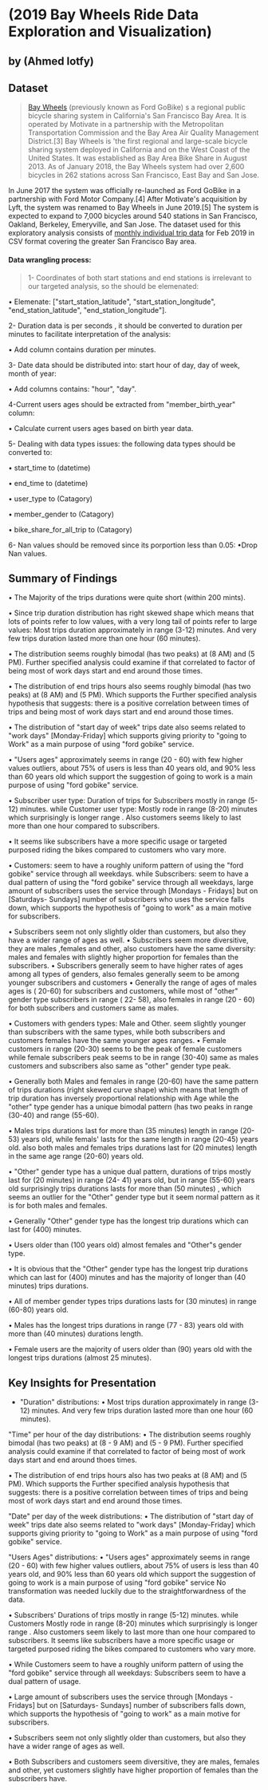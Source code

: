# (2019 Bay Wheels Ride Data Exploration and Visualization)
## by (Ahmed lotfy)


## Dataset

> [Bay Wheels]( https://en.wikipedia.org/wiki/Bay_Wheels) (previously known as Ford GoBike) s a regional public bicycle sharing system in California's San Francisco Bay Area. It is operated by Motivate in a partnership with the Metropolitan Transportation Commission and the Bay Area Air Quality Management District.[3] Bay Wheels is 'the first regional and large-scale bicycle sharing system deployed in California and on the West Coast of the United States. It was established as Bay Area Bike Share in August 2013. As of January 2018, the Bay Wheels system had over 2,600 bicycles in 262 stations across San Francisco, East Bay and San Jose.

In June 2017 the system was officially re-launched as Ford GoBike in a partnership with Ford Motor Company.[4] After Motivate's acquisition by Lyft, the system was renamed to Bay Wheels in June 2019.[5] The system is expected to expand to 7,000 bicycles around 540 stations in San Francisco, Oakland, Berkeley, Emeryville, and San Jose. 
The dataset used for this exploratory analysis consists of [monthly individual trip data]( https://video.udacity-data.com/topher/2020/October/5f91cf38_201902-fordgobike-tripdata/201902-fordgobike-tripdata.csv) for Feb 2019 in CSV format covering the greater San Francisco Bay area.

#### Data wrangling process:

> 1- Coordinates of both start stations and end stations is irrelevant to our targeted analysis, so the should be elemenated:

•	Elemenate: ["start_station_latitude", "start_station_longitude", "end_station_latitude", "end_station_longitude"].


2- Duration data is per seconds , it should be converted to duration per minutes to facilitate interpretation of the analysis:

•	Add column contains duration per minutes.


3- Date data should be distributed into: start hour of day, day of week, month of year:

•	Add columns contains: "hour", "day".


4-Current users ages should be extracted from "member_birth_year" column:

•	Calculate current users ages based on birth year data.


5- Dealing with data types issues: the following data types should be converted to:

•	start_time to (datetime)

•	end_time to (datetime)

•	user_type to (Catagory)

•	member_gender to (Catagory)

•	bike_share_for_all_trip to (Catagory)


6- Nan values should be removed since its porportion less than 0.05:
•Drop Nan values.



## Summary of Findings

•	The Majority of the trips durations were quite short (within 200 mints).

•	Since trip duration distribution has right skewed shape which means that lots of points refer to low values, with a very long tail of points refer to large values: Most trips duration approximately in range (3-12) minutes. And very few trips duration lasted more than one hour (60 minutes).

•	The distribution seems roughly bimodal (has two peaks) at (8 AM) and (5 PM). Further specified analysis could examine if that correlated to factor of being most of work days start and end around those times.

•	The distribution of end trips hours also seems roughly bimodal (has two peaks) at (8 AM) and (5 PM). Which supports the Further specified analysis hypothesis that suggests: there is a positive correlation between times of trips and being most of work days start and end around those times.

•	The distribution of "start day of week" trips date also seems related to "work days" [Monday-Friday] which supports giving priority to "going to Work" as a main purpose of using "ford gobike" service.

•	"Users ages" approximately seems in range (20 - 60) with few higher values outliers, about 75% of users is less than 40 years old, and 90% less than 60 years old which support the suggestion of going to work is a main purpose of using "ford gobike" service.

•	Subscriber user type: Duration of trips for Subscribers mostly in range (5-12) minutes. while Customer user type: Mostly rode in range (8-20) minutes which surprisingly is longer range . Also customers seems likely to last more than one hour compared to subscribers.

•	It seems like subscribers have a more specific usage or targeted purposed riding the bikes compared to customers who vary more.

•	Customers: seem to have a roughly uniform pattern of using the "ford gobike" service through all weekdays. while Subscribers: seem to have a dual pattern of using the "ford gobike" service through all weekdays, large amount of subscribers uses the service through [Mondays - Fridays] but on [Saturdays- Sundays] number of subscribers who uses the service falls down, which supports the hypothesis of "going to work" as a main motive for subscribers.

•	Subscribers seem not only slightly older than customers, but also they have a wider range of ages as well.
•	Subscribers seem more diversitive, they are males ,females and other, also customers have the same diversity: males and females with slightly higher proportion for females than the subscribers.
•	Subscribers generally seem to have higher rates of ages among all types of genders, also females generally seem to be among younger subscribers and customers
•	Generally the range of ages of males ages is ( 20-60) for subscribers and customers, while most of "other" gender type subscribers in range ( 22- 58), also females in range (20 - 60) for both subscribers and customers same as males.

•	Customers with genders types: Male and Other. seem slightly younger than subscribers with the same types, while both subscribers and customers females have the same younger ages ranges.
•	Female customers in range (20-30) seems to be the peak of female customers while female subscribers peak seems to be in range (30-40) same as males customers and subscribers also same as "other" gender type peak.

•	Generally both Males and females in range (20-60) have the same pattern of trips durations (right skewed curve shape) which means that length of trip duration has inversely proportional relationship with Age while the "other" type gender has a unique bimodal pattern (has two peaks in range (30-40) and range (55-60).

•	Males trips durations last for more than (35 minutes) length in range (20-53) years old, while femals' lasts for the same length in range (20-45) years old. also both males and females trips durations last for (20 minutes) length in the same age range (20-60) years old.

•	"Other" gender type has a unique dual pattern, durations of trips mostly last for (20 minutes) in range (24- 41) years old, but in range (55-60) years old surprisingly trips durations lasts for more than (50 minutes) , which seems an outlier for the "Other" gender type but it seem normal pattern as it is for both males and females.

•	Generally "Other" gender type has the longest trip durations which can last for (400) minutes.

•	Users older than (100 years old) almost females and "Other"s gender type.

•	It is obvious that the "Other" gender type has the longest trip durations which can last for (400) minutes and has the majority of longer than (40 minutes) trips durations.

•	All of member gender types trips durations lasts for (30 minutes) in range (60-80) years old.

•	Males has the longest trips durations in range (77 - 83) years old with more than (40 minutes) durations length.

•	Female users are the majority of users older than (90) years old with the longest trips durations (almost 25 minutes).


## Key Insights for Presentation

* "Duration" distributions:
•	Most trips duration approximately in range (3-12) minutes. And very few trips duration lasted more than one hour (60 minutes).

"Time" per hour of the day distributions:
•	The distribution seems roughly bimodal (has two peaks) at (8 - 9 AM) and (5 - 9 PM). Further specified analysis could examine if that correlated to factor of being most of work days start and end around thoes times.

•	The distribution of end trips hours also has two peaks at (8 AM) and (5 PM). Which supports the Further specified analysis hypothesis that suggests: there is a positive correlation between times of trips and being most of work days start and end around those times.

"Date" per day of the week distributions:
•	The distribution of "start day of week" trips date also seems related to "work days" [Monday-Friday] which supports giving priority to "going to Work" as a main purpose of using "ford gobike" service.

"Users Ages" distributions:
•	"Users ages" approximately seems in range (20 - 60) with few higher values outliers, about 75% of users is less than 40 years old, and 90% less than 60 years old which support the suggestion of going to work is a main purpose of using "ford gobike" service
No transformation was needed luckily due to the straightforwardness of the data.

•	Subscribers' Durations of trips mostly in range (5-12) minutes. while Customers Mostly rode in range (8-20) minutes which surprisingly is longer range . Also customers seem likely to last more than one hour compared to subscribers. It seems like subscribers have a more specific usage or targeted purposed riding the bikes compared to customers who vary more.

•	While Customers seem to have a roughly uniform pattern of using the "ford gobike" service through all weekdays: Subscribers seem to have a dual pattern of usage.

•	Large amount of subscribers uses the service through [Mondays - Fridays] but on [Saturdays- Sundays] number of subscribers falls down, which supports the hypothesis of "going to work" as a main motive for subscribers.

•	Subscribers seem not only slightly older than customers, but also they have a wider range of ages as well.

•	Both Subscribers and customers seem diversitive, they are males, females and other, yet customers slightly have higher proportion of females than the subscribers have.
